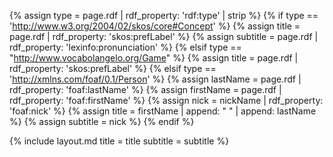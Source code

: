 {% assign type = page.rdf | rdf_property: 'rdf:type' | strip %}
{% if type == 'http://www.w3.org/2004/02/skos/core#Concept' %}
    {% assign title = page.rdf | rdf_property: 'skos:prefLabel' %}
    {% assign subtitle = page.rdf | rdf_property: 'lexinfo:pronunciation' %}
{% elsif type == "http://www.vocabolangelo.org/Game" %}
    {% assign title = page.rdf | rdf_property: 'skos:prefLabel' %}
{% elsif type == 'http://xmlns.com/foaf/0.1/Person' %}
    {% assign lastName = page.rdf | rdf_property: 'foaf:lastName' %}
    {% assign firstName = page.rdf | rdf_property: 'foaf:firstName' %}
    {% assign nick = nickName | rdf_property: 'foaf:nick' %}
    {% assign title =  firstName | append: " " | append: lastName %}
    {% assign subtitle = nick %}
{% endif %}

{% include layout.md title = title subtitle = subtitle %}
